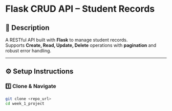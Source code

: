 # Flask CRUD API – Student Records

## 📌 Description
A RESTful API built with **Flask** to manage student records.  
Supports **Create, Read, Update, Delete** operations with **pagination** and robust error handling.

---

## ⚙️ Setup Instructions

### 1️⃣ Clone & Navigate
```bash
git clone <repo_url>
cd week_1_project
